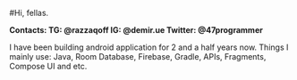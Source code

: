 #Hi, fellas. 

**Contacts:
TG: @razzaqoff
IG: @demir.ue
Twitter: @47programmer**

I have been building android application for 2 and a half years now. 
Things I mainly use: Java, Room Database, Firebase, Gradle, APIs, Fragments, Compose UI and etc.
